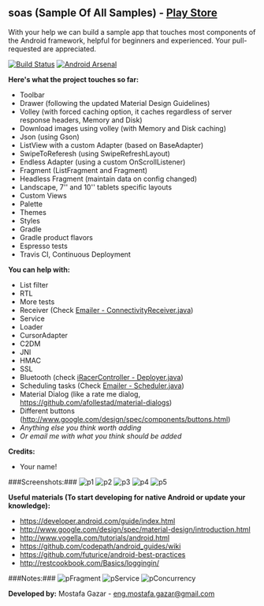 soas (Sample Of All Samples) - [Play Store][0]
----

With your help we can build a sample app that touches most components of the Android framework, helpful for beginners and experienced. Your pull-requested are appreciated.

[![Build Status](https://travis-ci.org/MostafaGazar/soas.svg)](https://travis-ci.org/MostafaGazar/soas)
[![Android Arsenal](https://img.shields.io/badge/Android%20Arsenal-soas-brightgreen.svg?style=flat)](https://android-arsenal.com/details/3/1305)

**Here's what the project touches so far:**
- Toolbar
- Drawer (following the updated Material Design Guidelines)
- Volley (with forced caching option, it caches regardless of server response headers, Memory and Disk)
- Download images using volley (with Memory and Disk caching)
- Json (using Gson)
- ListView with a custom Adapter (based on BaseAdapter)
- SwipeToReferesh (using SwipeRefreshLayout)
- Endless Adapter (using a custom OnScrollListener)
- Fragment (ListFragment and Fragment)
- Headless Fragment (maintain data on config changed)
- Landscape, 7'' and 10'' tablets specific layouts
- Custom Views
- Palette
- Themes
- Styles
- Gradle
- Gradle product flavors
- Espresso tests
- Travis CI, Continuous Deployment

**You can help with:**
- List filter
- RTL
- More tests
- Receiver (Check [Emailer - ConnectivityReceiver.java][1])
- Service
- Loader
- CursorAdapter
- C2DM
- JNI
- HMAC
- SSL
- Bluetooth (check [iRacerController - Deployer.java][2])
- Scheduling tasks (Check [Emailer - Scheduler.java][3])
- Material Dialog (like a rate me dialog, https://github.com/afollestad/material-dialogs)
- Different buttons (http://www.google.com/design/spec/components/buttons.html)
- _Anything else you think worth adding_
- _Or email me with what you think should be added_

**Credits:**
- Your name!

###Screenshots:###
![p1](https://raw.githubusercontent.com/MostafaGazar/soas/master/screens/1.png)
![p2](https://raw.githubusercontent.com/MostafaGazar/soas/master/screens/2.png)
![p3](https://raw.githubusercontent.com/MostafaGazar/soas/master/screens/3.png)
![p4](https://raw.githubusercontent.com/MostafaGazar/soas/master/screens/4.png)
![p5](https://raw.githubusercontent.com/MostafaGazar/soas/master/screens/5.png)

**Useful materials (To start developing for native Android or update your knowledge):**
- https://developer.android.com/guide/index.html
- http://www.google.com/design/spec/material-design/introduction.html
- http://www.vogella.com/tutorials/android.html
- https://github.com/codepath/android_guides/wiki
- https://github.com/futurice/android-best-practices
- http://restcookbook.com/Basics/loggingin/


###Notes:###
![pFragment](https://dl.dropboxusercontent.com/u/31123652/Android/android_fragment.jpg)
![pService](https://dl.dropboxusercontent.com/u/31123652/Android/android_service.jpg)
![pConcurrency](https://dl.dropboxusercontent.com/u/31123652/Android/android_concurrency.jpg)

**Developed by:**
Mostafa Gazar - eng.mostafa.gazar@gmail.com

[0]: https://play.google.com/store/apps/details?id=com.meg7.soas
[1]: https://github.com/MostafaGazar/Emailer/blob/master/src/com/meg7/emailer/receiver/ConnectivityReceiver.java
[2]: https://github.com/MostafaGazar/iRacerController/blob/master/source/src/main/java/com/meg7/controller/Deployer.java
[3]: https://github.com/MostafaGazar/Emailer/blob/master/src/com/meg7/emailer/util/Scheduler.java
